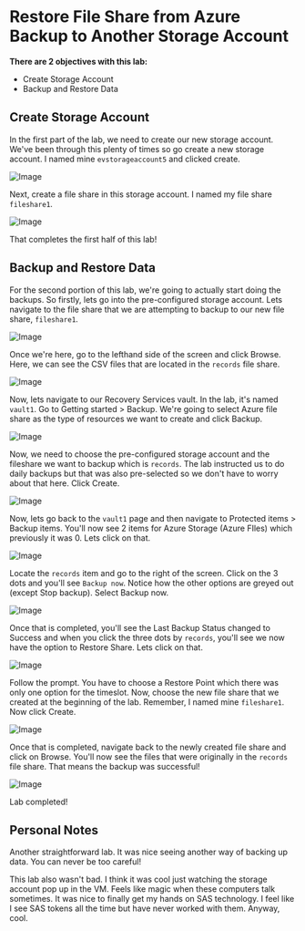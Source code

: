 # Restore File Share from Azure Backup to Another Storage Account

**There are 2 objectives with this lab:**
* Create Storage Account
* Backup and Restore Data


## Create Storage Account

In the first part of the lab, we need to create our new storage account. We've been through this plenty of times so go create a new storage account. I named mine `evstorageaccount5` and clicked create. 

![Image](AzureRecoveryServices1.png)

Next, create a file share in this storage account. I named my file share `fileshare1`.

![Image](AzureRecoveryServices2.png)


That completes the first half of this lab!



## Backup and Restore Data

For the second portion of this lab, we're going to actually start doing the backups. So firstly, lets go into the pre-configured storage account. Lets navigate to the file share that we are attempting to backup to our new file share, `fileshare1`. 

![Image](AzureRecoveryServices3.png)

Once we're here, go to the lefthand side of the screen and click Browse. Here, we can see the CSV files that are located in the `records` file share. 

![Image](AzureRecoveryServices4.png)

Now, lets navigate to our Recovery Services vault. In the lab, it's named `vault1`. Go to Getting started > Backup. We're going to select Azure file share as the type of resources we want to create and click Backup. 

![Image](AzureRecoveryServices5.png)

Now, we need to choose the pre-configured storage account and the fileshare we want to backup which is `records`. The lab instructed us to do daily backups but that was also pre-selected so we don't have to worry about that here. Click Create. 

![Image](AzureRecoveryServices6.png)

Now, lets go back to the `vault1` page and then navigate to Protected items > Backup items. You'll now see 2 items for Azure Storage (Azure FIles) which previously it was 0. Lets click on that. 

![Image](AzureRecoveryServices7.png)

Locate the `records` item and go to the right of the screen. Click on the 3 dots and you'll see `Backup now`. Notice how the other options are greyed out (except Stop backup). Select Backup now. 

![Image](AzureRecoveryServices8.png)

Once that is completed, you'll see the Last Backup Status changed to Success and when you click the three dots by `records`, you'll see we now have the option to Restore Share. Lets click on that. 

![Image](AzureRecoveryServices9.png)

Follow the prompt. You have to choose a Restore Point which there was only one option for the timeslot. Now, choose the new file share that we created at the beginning of the lab. Remember, I named mine `fileshare1`. Now click Create. 

![Image](AzureRecoveryServices10.png)

Once that is completed, navigate back to the newly created file share and click on Browse. You'll now see the files that were originally in the `records` file share. That means the backup was successful!

![Image](AzureRecoveryServices11.png)


Lab completed!

## Personal Notes

Another straightforward lab. It was nice seeing another way of backing up data. You can never be too careful!

This lab also wasn't bad. I think it was cool just watching the storage account pop up in the VM. Feels like magic when these computers talk sometimes. It was nice to finally get my hands on SAS technology. I feel like I see SAS tokens all the time but have never worked with them. Anyway, cool.  
